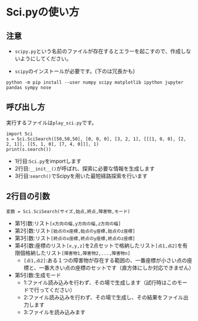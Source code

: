 # Sci.pyの使い方

## 注意

- `scipy.py`という名前のファイルが存在するとエラーを起こすので、作成しないようにしてください。

- `scipy`のインストールが必要です。(下のは冗長かも)
```
python -m pip install --user numpy scipy matplotlib ipython jupyter pandas sympy nose
```

## 呼び出し方

実行するファイルは`play_sci.py`です。  
```
import Sci
s = Sci.SciSearch([50,50,50], [0, 0, 0], [3, 2, 1], [[[1, 0, 0], [2, 2, 1]], [[5, 1, 0], [7, 4, 0]]], 1)
print(s.search())
```
- 1行目:`Sci.py`をimportします
- 2行目:`__init__()`が呼ばれ、探索に必要な情報を生成します
- 3行目:`search()`でScipyを用いた最短経路探索を行います

## 2行目の引数
```
変数 = Sci.SciSearch(サイズ,始点,終点,障害物,モード)
```
- 第1引数:リスト`[x方向の幅,y方向の幅,z方向の幅]`
- 第2引数:リスト`[始点のx座標,始点のy座標,始点のz座標]`
- 第3引数:リスト`[終点のx座標,終点のy座標,終点のz座標]`
- 第4引数:座標のリスト`[x,y,z]`を2点セットで格納したリスト`[点1,点2]`を有限個格納したリスト`[障害物1,障害物2,...,障害物n]`
    - `[点1,点2]`:ある１つの障害物が存在する範囲の、一番座標が小さい点の座標と、一番大きい点の座標のセットです（直方体にしか対応できません）
- 第5引数:生成モード
    - 1:ファイル読み込みを行わず、その場で生成します（試行時はこのモードで行ってください）
    - 2:ファイル読み込みを行わず、その場で生成し、その結果をファイル出力します
    - 3:ファイルを読み込みます



    